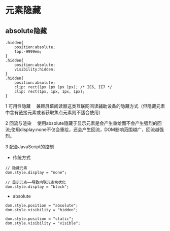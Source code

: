 # 元素隐藏

## absolute隐藏

```
.hidden{
    position:absolute;
    top:-9999em;
}
.hidden{
    position:absolute;
    visibility:hidden;
}
.hidden{
    position:absolute;
    clip: rect(1px 1px 1px 1px); /* IE6, IE7 */
    clip: rect(1px, 1px, 1px, 1px);
}
```
1 可用性隐藏
&emsp;兼顾屏幕阅读器这类互联网阅读辅助设备的隐藏方式（但隐藏元素中含有链接元素或者获取焦点元素则不适合使用）

2 回流与渲染
&emsp;使用absolute隐藏于显示元素是会产生重绘而不会产生强烈的回流;使用display:none不仅会重绘，还会产生回流，DOM影响范围越广，回流越强烈。

3 配合JavaScript的控制

* 传统方式

```
// 隐藏元素
dom.style.display = "none";

// 显示元素——导致内联元素块状化
dom.style.display = "block";
```

* absolute

```
dom.style.position = "absolute";
dom.style.visibility = "hidden";

dom.style.position = "static";
dom.style.visibility = "visible";
```



